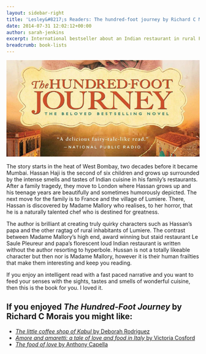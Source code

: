 ```yaml
---
layout: sidebar-right
title: 'Lesley&#8217;s Readers: The hundred-foot journey by Richard C Morais'
date: 2014-07-31 12:02:12+00:00
author: sarah-jenkins
excerpt: International bestseller about an Indian restaurant in rural France.
breadcrumb: book-lists
---
```

![The hundred-foot journey by Richard C Morais](/images/featured/featured-the-hundred-foot-journey.jpg)

The story starts in the heat of West Bombay, two decades before it became Mumbai. Hassan Haji is the second of six children and grows up surrounded by the intense smells and tastes of Indian cuisine in his family’s restaurants. After a family tragedy, they move to London where Hassan grows up and his teenage years are beautifully and sometimes humorously depicted. The next move for the family is to France and the village of Lumiere. There, Hassan is discovered by Madame Mallory who realises, to her horror, that he is a naturally talented chef who is destined for greatness.

The author is brilliant at creating truly quirky characters such as Hassan’s papa and the other ragtag of rural inhabitants of Lumiere. The contrast between Madame Mallory’s high end, award winning but staid restaurant Le Saule Pleureur and papa’s florescent loud Indian restaurant is written without the author resorting to hyperbole. Hussan is not a totally likeable character but then nor is Madame Mallory, however it is their human frailties that make them interesting and keep you reading.

If you enjoy an intelligent read with a fast paced narrative and you want to feed your senses with the sights, tastes and smells of wonderful cuisine, then this is the book for you. I loved it.

## If you enjoyed <cite>The Hundred-Foot Journey</cite> by Richard C Morais you might like:

* [<cite>The little coffee shop of Kabul</cite> by Deborah Rodriguez](http://suffolk.spydus.co.uk/cgi-bin/spydus.exe/ENQ/OPAC/BIBENQ/5899504?QRY=CTIBIB%3C%20IRN(18766553)&QRYTEXT=The%20little%20coffee%20shop%20of%20Kabul)
* [<cite>Amore and amaretti: a tale of love and food in Italy</cite> by Victoria Cosford](http://suffolk.spydus.co.uk/cgi-bin/spydus.exe/ENQ/OPAC/BIBENQ/5899321?QRY=CTIBIB%3C%20IRN(1479004)&QRYTEXT=Amore%20and%20amaretti%20%3A%20a%20tale%20of%20love%20and%20food%20in%20Italy)
* [<cite>The food of love</cite> by Anthony Capella](http://suffolk.spydus.co.uk/cgi-bin/spydus.exe/ENQ/OPAC/BIBENQ/5898989?QRY=CTIBIB%3C%20IRN(361932)&QRYTEXT=The%20food%20of%20love)
